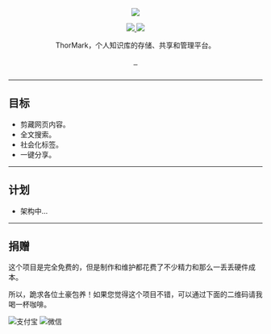 <p align="center">
  <a href="http://www.lhzbxx.top">
    <img src="http://o9ah325aa.bkt.clouddn.com/logo.png?imageView2/2/w/250">    
  </a>
</p>
<p align="center">
  <a href="https://gitter.im/lhzbxx/ThorMark?utm_source=badge&utm_medium=badge&utm_campaign=pr-badge&utm_content=badge">
    <img src="https://badges.gitter.im/lhzbxx/ThorMark.svg">
  </a>
  <a href="https://ThorMark-slackin.herokuapp.com/">
    <img src="https://ThorMark-slackin.herokuapp.com/badge.svg">
  </a>
</p>
<p align="center">ThorMark，个人知识库的存储、共享和管理平台。
</p>
<p align="center">
  <a href="https://github.com/lhzbxx/ThorMark/issues">
    <img src="https://img.shields.io/github/issues/lhzbxx/thormark.svg" alt="">
  </a>
  <a href="https://github.com/lhzbxx/ThorMark/releases">
    <img src="https://img.shields.io/github/release/lhzbxx/thormark.svg" alt="">
  </a>
  <a href="https://github.com/lhzbxx/ThorMark/releases">
    <img src="https://img.shields.io/github/downloads/lhzbxx/thormark/total.svg" alt="">
  </a>
</p>
<p align="center">
  <a href="http://www.wtfpl.net/">
    <img src="http://www.wtfpl.net/wp-content/uploads/2012/12/wtfpl-badge-1.png" alt="">
  </a>
</p>

---
## 目标

+ 剪藏网页内容。
+ 全文搜索。
+ 社会化标签。
+ 一键分享。

---

## 计划

+ 架构中...

---

## 捐赠

这个项目是完全免费的，但是制作和维护都花费了不少精力和那么一丢丢硬件成本。

所以，跪求各位土豪包养！如果您觉得这个项目不错，可以通过下面的二维码请我喝一杯咖啡。

![支付宝](http://o6xwrt3vx.bkt.clouddn.com/ali_pay.jpg?imageView/2/h/250)
![微信](http://o6xwrt3vx.bkt.clouddn.com/wechat_pay.jpg?imageView/2/h/250)

